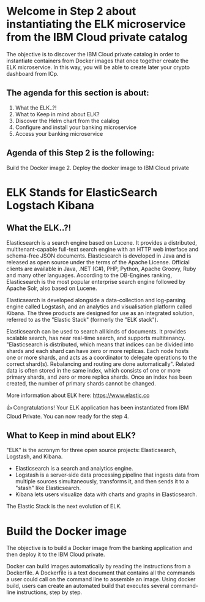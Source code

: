 # Welcome in Step 2 about instantiating the ELK microservice from the IBM Cloud private catalog

The objective is to discover the IBM Cloud private catalog in order to instantiate containers from Docker images that once together create the ELK microservice. In this way, you will be able to create later your crypto dashboard from ICp.

## The agenda for this section is about:
1. What the ELK..?!
2. What to Keep in mind about ELK?
3. Discover the Helm chart from the calalog
4. Configure and install your banking microservice
5. Access your banking microservice

## Agenda of this Step 2 is the following:

Build the Docker image
2. Deploy the docker image to IBM Cloud private

# ELK Stands for ElasticSearch Logstach Kibana

## What the ELK..?!
Elasticsearch is a search engine based on Lucene. It provides a distributed, multitenant-capable full-text search engine with an HTTP web interface and schema-free JSON documents. Elasticsearch is developed in Java and is released as open source under the terms of the Apache License. Official clients are available in Java, .NET (C#), PHP, Python, Apache Groovy, Ruby and many other languages. According to the DB-Engines ranking, Elasticsearch is the most popular enterprise search engine followed by Apache Solr, also based on Lucene.

Elasticsearch is developed alongside a data-collection and log-parsing engine called Logstash, and an analytics and visualisation platform called Kibana. The three products are designed for use as an integrated solution, referred to as the "Elastic Stack" (formerly the "ELK stack").

Elasticsearch can be used to search all kinds of documents. It provides scalable search, has near real-time search, and supports multitenancy. "Elasticsearch is distributed, which means that indices can be divided into shards and each shard can have zero or more replicas. Each node hosts one or more shards, and acts as a coordinator to delegate operations to the correct shard(s). Rebalancing and routing are done automatically". Related data is often stored in the same index, which consists of one or more primary shards, and zero or more replica shards. Once an index has been created, the number of primary shards cannot be changed.

More information about ELK here: https://www.elastic.co



👍 Congratulations! Your ELK application has been instantiated from IBM Cloud Private. You can now ready for the step 4.

## What to Keep in mind about ELK?
"ELK" is the acronym for three open source projects: Elasticsearch, Logstash, and Kibana. 

* Elasticsearch is a search and analytics engine. 
* Logstash is a server‑side data processing pipeline that ingests data from multiple sources simultaneously, transforms it, and then sends it to a "stash" like Elasticsearch. 
* Kibana lets users visualize data with charts and graphs in Elasticsearch. 

The Elastic Stack is the next evolution of ELK.

# Build the Docker image 
The objective is to build a Docker image from the banking application and then deploy it to the IBM Cloud private.

Docker can build images automatically by reading the instructions from a Dockerfile. A Dockerfile is a text document that contains all the commands a user could call on the command line to assemble an image. Using docker build, users can create an automated build that executes several command-line instructions, step by step.
